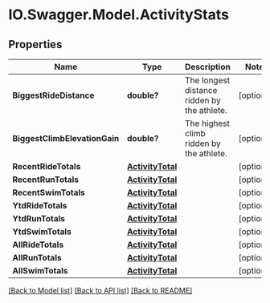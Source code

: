 # IO.Swagger.Model.ActivityStats
## Properties

Name | Type | Description | Notes
------------ | ------------- | ------------- | -------------
**BiggestRideDistance** | **double?** | The longest distance ridden by the athlete. | [optional] 
**BiggestClimbElevationGain** | **double?** | The highest climb ridden by the athlete. | [optional] 
**RecentRideTotals** | [**ActivityTotal**](ActivityTotal.md) |  | [optional] 
**RecentRunTotals** | [**ActivityTotal**](ActivityTotal.md) |  | [optional] 
**RecentSwimTotals** | [**ActivityTotal**](ActivityTotal.md) |  | [optional] 
**YtdRideTotals** | [**ActivityTotal**](ActivityTotal.md) |  | [optional] 
**YtdRunTotals** | [**ActivityTotal**](ActivityTotal.md) |  | [optional] 
**YtdSwimTotals** | [**ActivityTotal**](ActivityTotal.md) |  | [optional] 
**AllRideTotals** | [**ActivityTotal**](ActivityTotal.md) |  | [optional] 
**AllRunTotals** | [**ActivityTotal**](ActivityTotal.md) |  | [optional] 
**AllSwimTotals** | [**ActivityTotal**](ActivityTotal.md) |  | [optional] 

[[Back to Model list]](../README.md#documentation-for-models) [[Back to API list]](../README.md#documentation-for-api-endpoints) [[Back to README]](../README.md)


